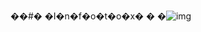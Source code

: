 ��#� �I�n�f�o�t�o�x�
�
�![img](https://user-images.githubusercontent.com/115167359/227655240-9c6d15a3-caa9-4b3d-9938-81164c707f6a.png)
